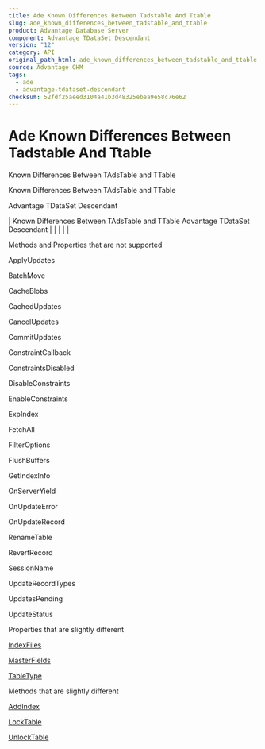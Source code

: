 ```yaml
---
title: Ade Known Differences Between Tadstable And Ttable
slug: ade_known_differences_between_tadstable_and_ttable
product: Advantage Database Server
component: Advantage TDataSet Descendant
version: "12"
category: API
original_path_html: ade_known_differences_between_tadstable_and_ttable.htm
source: Advantage CHM
tags:
  - ade
  - advantage-tdataset-descendant
checksum: 52fdf25aeed3104a41b3d48325ebea9e58c76e62
---
```


# Ade Known Differences Between Tadstable And Ttable

Known Differences Between TAdsTable and TTable

Known Differences Between TAdsTable and TTable

Advantage TDataSet Descendant

| Known Differences Between TAdsTable and TTable  Advantage TDataSet Descendant |  |  |  |  |

Methods and Properties that are not supported

ApplyUpdates

BatchMove

CacheBlobs

CachedUpdates

CancelUpdates

CommitUpdates

ConstraintCallback

ConstraintsDisabled

DisableConstraints

EnableConstraints

ExpIndex

FetchAll

FilterOptions

FlushBuffers

GetIndexInfo

OnServerYield

OnUpdateError

OnUpdateRecord

RenameTable

RevertRecord

SessionName

UpdateRecordTypes

UpdatesPending

UpdateStatus

Properties that are slightly different

[IndexFiles](ade_indexfiles.md)

[MasterFields](ade_masterfields.md)

[TableType](ade_tabletype.md)

Methods that are slightly different

[AddIndex](ade_addindex.md)

[LockTable](ade_locktable.md)

[UnlockTable](ade_unlocktable.md)
